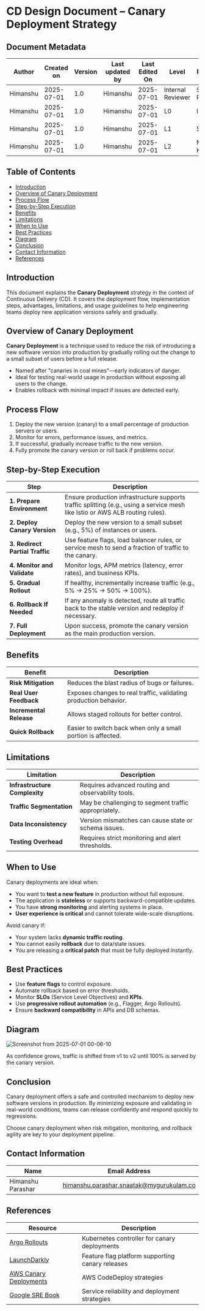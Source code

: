 # CD Design Document – Canary Deployment Strategy

## Document Metadata

| **Author** | **Created on** | **Version** | **Last updated by** | **Last Edited On** | **Level**          | **Reviewer**       |
|------------|----------------|-------------|----------------------|---------------------|---------------------|---------------------|
| Himanshu   | 2025-07-01     | 1.0         | Himanshu             | 2025-07-01          | Internal Reviewer   | Siddharth Pawar     |
| Himanshu   | 2025-07-01     | 1.0         | Himanshu             | 2025-07-01          | L0                  | Imran               |
| Himanshu   | 2025-07-01     | 1.0         | Himanshu             | 2025-07-01          | L1                  | Shashi              |
| Himanshu   | 2025-07-01     | 1.0         | Himanshu             | 2025-07-01          | L2                  | Mahesh Kumar        |

## Table of Contents
- [Introduction](#introduction)  
- [Overview of Canary Deployment](#overview-of-canary-deployment)  
- [Process Flow](#process-flow)  
- [Step-by-Step Execution](#step-by-step-execution)  
- [Benefits](#benefits)  
- [Limitations](#limitations)  
- [When to Use](#when-to-use)  
- [Best Practices](#best-practices)  
- [Diagram](#diagram)  
- [Conclusion](#conclusion)  
- [Contact Information](#contact-information)  
- [References](#references)

## Introduction
This document explains the **Canary Deployment** strategy in the context of Continuous Delivery (CD). It covers the deployment flow, implementation steps, advantages, limitations, and usage guidelines to help engineering teams deploy new application versions safely and gradually.

## Overview of Canary Deployment
**Canary Deployment** is a technique used to reduce the risk of introducing a new software version into production by gradually rolling out the change to a small subset of users before a full release.

- Named after "canaries in coal mines"—early indicators of danger.  
- Ideal for testing real-world usage in production without exposing all users to the change.  
- Enables rollback with minimal impact if issues are detected early.

## Process Flow

1. Deploy the new version (canary) to a small percentage of production servers or users.  
2. Monitor for errors, performance issues, and metrics.  
3. If successful, gradually increase traffic to the new version.  
4. Fully promote the canary version or roll back if problems occur.

## Step-by-Step Execution

| Step | Description |
|------|-------------|
| **1. Prepare Environment** | Ensure production infrastructure supports traffic splitting (e.g., using a service mesh like Istio or AWS ALB routing rules). |
| **2. Deploy Canary Version** | Deploy the new version to a small subset (e.g., 5%) of instances or users. |
| **3. Redirect Partial Traffic** | Use feature flags, load balancer rules, or service mesh to send a fraction of traffic to the canary. |
| **4. Monitor and Validate** | Monitor logs, APM metrics (latency, error rates), and business KPIs. |
| **5. Gradual Rollout** | If healthy, incrementally increase traffic (e.g., 5% → 25% → 50% → 100%). |
| **6. Rollback If Needed** | If any anomaly is detected, route all traffic back to the stable version and redeploy if necessary. |
| **7. Full Deployment** | Upon success, promote the canary version as the main production version. |

## Benefits

| Benefit | Description |
|--------|-------------|
| **Risk Mitigation** | Reduces the blast radius of bugs or failures. |
| **Real User Feedback** | Exposes changes to real traffic, validating production behavior. |
| **Incremental Release** | Allows staged rollouts for better control. |
| **Quick Rollback** | Easier to switch back when only a small portion is affected. |

## Limitations

| Limitation | Description |
|------------|-------------|
| **Infrastructure Complexity** | Requires advanced routing and observability tools. |
| **Traffic Segmentation** | May be challenging to segment traffic appropriately. |
| **Data Inconsistency** | Version mismatches can cause state or schema issues. |
| **Testing Overhead** | Requires strict monitoring and alert thresholds. |

## When to Use

Canary deployments are ideal when:

- You want to **test a new feature** in production without full exposure.  
- The application is **stateless** or supports backward-compatible updates.  
- You have **strong monitoring** and alerting systems in place.  
- **User experience is critical** and cannot tolerate wide-scale disruptions.

Avoid canary if:

- Your system lacks **dynamic traffic routing**.  
- You cannot easily **rollback** due to data/state issues.  
- You are releasing a **critical patch** that must be fully deployed instantly.

## Best Practices

- Use **feature flags** to control exposure.  
- Automate rollback based on error thresholds.  
- Monitor **SLOs** (Service Level Objectives) and **KPIs**.  
- Use **progressive rollout automation** (e.g., Flagger, Argo Rollouts).  
- Ensure **backward compatibility** in APIs and DB schemas.

## Diagram

![Screenshot from 2025-07-01 00-06-10](https://github.com/user-attachments/assets/c7cb0949-3e8d-4ede-ab9b-b5c5a9ff13b6)


As confidence grows, traffic is shifted from v1 to v2 until 100% is served by the canary version.

## Conclusion

Canary deployment offers a safe and controlled mechanism to deploy new software versions in production. By minimizing exposure and validating in real-world conditions, teams can release confidently and respond quickly to regressions.

Choose canary deployment when risk mitigation, monitoring, and rollback agility are key to your deployment pipeline.

## Contact Information

| Name              | Email Address                                   |
|-------------------|--------------------------------------------------|
| Himanshu Parashar | himanshu.parashar.snaatak@mygurukulam.co         |

## References

| Resource | Description |
|----------|-------------|
| [Argo Rollouts](https://argo-rollouts.readthedocs.io) | Kubernetes controller for canary deployments |
| [LaunchDarkly](https://launchdarkly.com/) | Feature flag platform supporting canary releases |
| [AWS Canary Deployments](https://docs.aws.amazon.com/codedeploy/latest/userguide/deployment-configurations.html) | AWS CodeDeploy strategies |
| [Google SRE Book](https://sre.google/books/) | Service reliability and deployment strategies |
